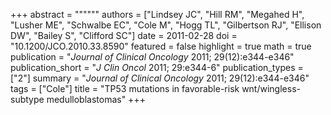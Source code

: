 +++
abstract = """"""
authors = ["Lindsey JC", "Hill RM", "Megahed H", "Lusher ME", "Schwalbe EC", "Cole M", "Hogg TL", "Gilbertson RJ", "Ellison DW", "Bailey S", "Clifford SC"]
date = 2011-02-28
doi = "10.1200/JCO.2010.33.8590"
featured = false
highlight = true
math = true
publication = "*Journal of Clinical Oncology* 2011; 29(12):e344-e346"
publication_short = "*J Clin Oncol* 2011; 29:e344-6"
publication_types = ["2"]
summary = "*Journal of Clinical Oncology* 2011; 29(12):e344-e346"
tags = ["Cole"]
title = "TP53 mutations in favorable-risk wnt/wingless-subtype medulloblastomas"
+++
